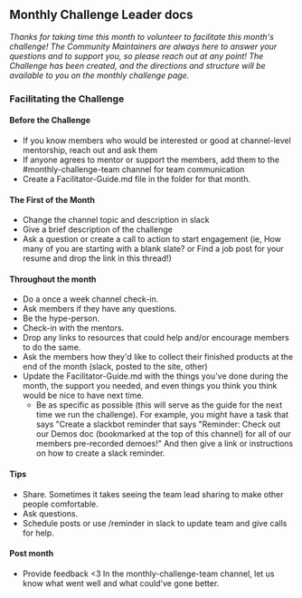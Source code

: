 ## Monthly Challenge Leader docs

_Thanks for taking time this month to volunteer to facilitate this month's challenge! The Community Maintainers are always here to answer your questions and to support you, so please reach out at any point! The Challenge has been created, and the directions and structure will be available to you on the monthly challenge page._

### Facilitating the Challenge

#### Before the Challenge

- If you know members who would be interested or good at channel-level mentorship, reach out and ask them
- If anyone agrees to mentor or support the members, add them to the #monthly-challenge-team channel for team communication
- Create a Facilitator-Guide.md file in the folder for that month.

#### The First of the Month

- Change the channel topic and description in slack
- Give a brief description of the challenge
- Ask a question or create a call to action to start engagement (ie, How many of you are starting with a blank slate? or Find a job post for your resume and drop the link in this thread!)

#### Throughout the month

- Do a once a week channel check-in.
- Ask members if they have any questions.
- Be the hype-person.
- Check-in with the mentors.
- Drop any links to resources that could help and/or encourage members to do the same.
- Ask the members how they'd like to collect their finished products at the end of the month (slack, posted to the site, other)
- Update the Facilitator-Guide.md with the things you've done during the month, the support you needed, and even things you think you think would be nice to have next time.
  - Be as specific as possible (this will serve as the guide for the next time we run the challenge). For example, you might have a task that says "Create a slackbot reminder that says "Reminder: Check out our Demos doc (bookmarked at the top of this channel) for all of our members pre-recorded demoes!" And then give a link or instructions on how to create a slack reminder.

#### Tips

- Share. Sometimes it takes seeing the team lead sharing to make other people comfortable.
- Ask questions.
- Schedule posts or use /reminder in slack to update team and give calls for help.

#### Post month

- Provide feedback <3 In the monthly-challenge-team channel, let us know what went well and what could've gone better.
